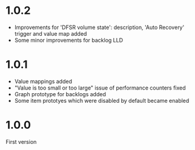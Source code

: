 <h1>1.0.2</h1>
<ul>
 <li>Improvements for 'DFSR volume state': description, 'Auto Recovery' trigger and value map added</li>
 <li>Some minor improvements for backlog LLD</li>
</ul> 
<h1>1.0.1</h1>
<ul>
 <li>Value mappings added</li>
 <li>"Value is too small or too large" issue of performance counters fixed</li>
 <li>Graph prototype for backlogs added</li>
 <li>Some item prototyes which were disabled by default became enabled</li>
</ul> 
<h1>1.0.0</h1>
First version
